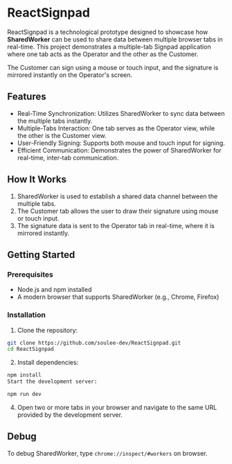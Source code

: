 # ReactSignpad
ReactSignpad is a technological prototype designed to showcase how **SharedWorker** can be used to share data between multiple browser tabs in real-time. This project demonstrates a multiple-tab Signpad application where one tab acts as the Operator and the other as the Customer.

The Customer can sign using a mouse or touch input, and the signature is mirrored instantly on the Operator's screen.

## Features
- Real-Time Synchronization: Utilizes SharedWorker to sync data between the multiple tabs instantly.
- Multiple-Tabs Interaction: One tab serves as the Operator view, while the other is the Customer view.
- User-Friendly Signing: Supports both mouse and touch input for signing.
- Efficient Communication: Demonstrates the power of SharedWorker for real-time, inter-tab communication.

## How It Works
1. SharedWorker is used to establish a shared data channel between the multiple tabs.
2. The Customer tab allows the user to draw their signature using mouse or touch input.
3. The signature data is sent to the Operator tab in real-time, where it is mirrored instantly.

## Getting Started
### Prerequisites
- Node.js and npm installed
- A modern browser that supports SharedWorker (e.g., Chrome, Firefox)

### Installation

1. Clone the repository:
```bash
git clone https://github.com/soulee-dev/ReactSignpad.git
cd ReactSignpad

```
2. Install dependencies:
```bash
npm install
Start the development server:
```

```bash
npm run dev
```

4. Open two or more tabs in your browser and navigate to the same URL provided by the development server.

## Debug
To debug SharedWorker, type `chrome://inspect/#workers` on browser.

